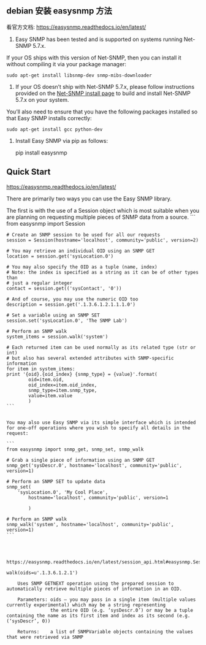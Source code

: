 
## debian 安装 easysnmp 方法


看官方文档: https://easysnmp.readthedocs.io/en/latest/


1. Easy SNMP has been tested and is supported on systems running Net-SNMP 5.7.x.

If your OS ships with this version of Net-SNMP, then you can install it without compiling it via your package manager:

    sudo apt-get install libsnmp-dev snmp-mibs-downloader

1. If your OS doesn’t ship with Net-SNMP 5.7.x, please follow instructions provided on the [Net-SNMP install page](http://www.net-snmp.org/docs/INSTALL.html) to build and install Net-SNMP 5.7.x on your system.

You’ll also need to ensure that you have the following packages installed so that Easy SNMP installs correctly:

    sudo apt-get install gcc python-dev

1. Install Easy SNMP via pip as follows:

    pip install easysnmp





## Quick Start

https://easysnmp.readthedocs.io/en/latest/


There are primarily two ways you can use the Easy SNMP library.

The first is with the use of a Session object which is most suitable when you are planning on requesting multiple pieces of SNMP data from a source.
    ```
    from easysnmp import Session

    # Create an SNMP session to be used for all our requests
    session = Session(hostname='localhost', community='public', version=2)

    # You may retrieve an individual OID using an SNMP GET
    location = session.get('sysLocation.0')

    # You may also specify the OID as a tuple (name, index)
    # Note: the index is specified as a string as it can be of other types than
    # just a regular integer
    contact = session.get(('sysContact', '0'))

    # And of course, you may use the numeric OID too
    description = session.get('.1.3.6.1.2.1.1.1.0')

    # Set a variable using an SNMP SET
    session.set('sysLocation.0', 'The SNMP Lab')

    # Perform an SNMP walk
    system_items = session.walk('system')

    # Each returned item can be used normally as its related type (str or int)
    # but also has several extended attributes with SNMP-specific information
    for item in system_items:
    print '{oid}.{oid_index} {snmp_type} = {value}'.format(
            oid=item.oid,
            oid_index=item.oid_index,
            snmp_type=item.snmp_type,
            value=item.value
            )
    ```


    You may also use Easy SNMP via its simple interface which is intended for one-off operations where you wish to specify all details in the request:

    ```
    from easysnmp import snmp_get, snmp_set, snmp_walk

    # Grab a single piece of information using an SNMP GET
    snmp_get('sysDescr.0', hostname='localhost', community='public', version=1)

    # Perform an SNMP SET to update data
    snmp_set(
        'sysLocation.0', 'My Cool Place',
            hostname='localhost', community='public', version=1
            
            )

    # Perform an SNMP walk
    snmp_walk('system', hostname='localhost', community='public', version=1)
    ```




    https://easysnmp.readthedocs.io/en/latest/session_api.html#easysnmp.Session.walk

    walk(oids=u'.1.3.6.1.2.1')

        Uses SNMP GETNEXT operation using the prepared session to automatically retrieve multiple pieces of information in an OID.

        Parameters: oids – you may pass in a single item (multiple values currently experimental) which may be a string representing 
                    the entire OID (e.g. ‘sysDescr.0’) or may be a tuple containing the name as its first item and index as its second (e.g. (‘sysDescr’, 0))

        Returns:    a list of SNMPVariable objects containing the values that were retrieved via SNMP
